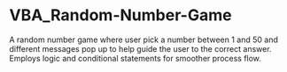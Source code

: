 VBA_Random-Number-Game
======================

A random number game where user pick a number between 1 and 50 and different messages pop up to help guide the user to the correct answer. Employs logic and conditional statements for smoother process flow.
